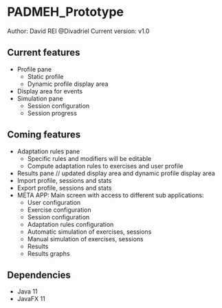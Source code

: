 # PADMEH_Prototype
Author: David REI @Divadriel
Current version: v1.0

## Current features
* Profile pane
  * Static profile
  * Dynamic profile display area
* Display area for events
* Simulation pane
  * Session configuration
  * Session progress

## Coming features
* Adaptation rules pane
  * Specific rules and modifiers will be editable
  * Compute adaptation rules to exercises and user profile
* Results pane // updated display area and dynamic profile display area
* Import profile, sessions and stats
* Export profile, sessions and stats
* META APP: Main screen with access to different sub applications:
  * User configuration
  * Exercise configuration
  * Session configuration
  * Adaptation rules configuration
  * Automatic simulation of exercises, sessions
  * Manual simulation of exercises, sessions
  * Results
  * Results graphs

## Dependencies
* Java 11
* JavaFX 11

 
  
